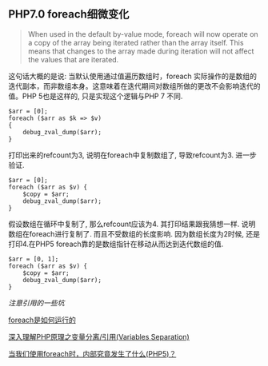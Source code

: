 ## PHP7.0 foreach细微变化

>  When used in the default by-value mode, foreach will now operate on a copy of the array being iterated rather than the array itself. This means that changes to the array made during iteration will not affect the values that are iterated. 

这句话大概的是说: 当默认使用通过值遍历数组时，foreach 实际操作的是数组的迭代副本，而非数组本身。这意味着在迭代期间对数组所做的更改不会影响迭代的值。PHP 5也是这样的, 只是实现这个逻辑与PHP 7 不同.
```
$arr = [0];
foreach ($arr as $k => $v)
{
    debug_zval_dump($arr);
}
```
打印出来的refcount为3, 说明在foreach中复制数组了, 导致refcount为3. 进一步验证. 
```
$arr = [0];
foreach ($arr as $v) {
	$copy = $arr;
    debug_zval_dump($arr);
}
```
假设数组在循环中复制了, 那么refcount应该为4. 其打印结果跟我猜想一样. 说明数组在foreach进行复制了. 而且不受数组的长度影响. 因为数组长度为2时候, 还是打印4.在PHP5  foreach靠的是数组指针在移动从而达到迭代数组的值.
```
$arr = [0, 1];
foreach ($arr as $v) {
	$copy = $arr;
    debug_zval_dump($arr);
}
```
*注意引用的一些坑*


 



[foreach是如何运行的][1]

[深入理解PHP原理之变量分离/引用(Variables Separation) ][2]

[当我们使用foreach时，内部究竟发生了什么(PHP5)？][3]


  [1]: https://stackoverflow.com/questions/10057671/how-does-php-foreach-actually-work
  [2]: http://www.laruence.com/2008/09/19/520.html
  [3]: https://segmentfault.com/a/1190000005018918